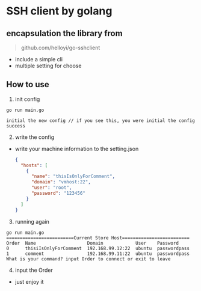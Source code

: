 # SSH client by golang

## encapsulation the library from 
> github.com/helloyi/go-sshclient

- include a simple cli
- multiple setting for choose

## How to use

1. init config

```
go run main.go

initial the new config // if you see this, you were initial the config success
```

2. write the config

- write your machine information to the setting.json

    ```json
    {
      "hosts": [
        {
          "name": "thisIsOnlyForComment",
          "domain": "vmhost:22",
          "user": "root",
          "password": "123456"
        }
      ]
    }
    ```

3. running again

```
go run main.go
=========================Current Store Host=========================
Order  Name                   Domain            User    Password
0      thisiIsOnlyForComment  192.168.99.12:22  ubuntu  passwordpass
1      comment                192.168.99.11:22  ubuntu  passwordpass
What is your command? input Order to connect or exit to leave
```

4. input the Order 

- just enjoy it


